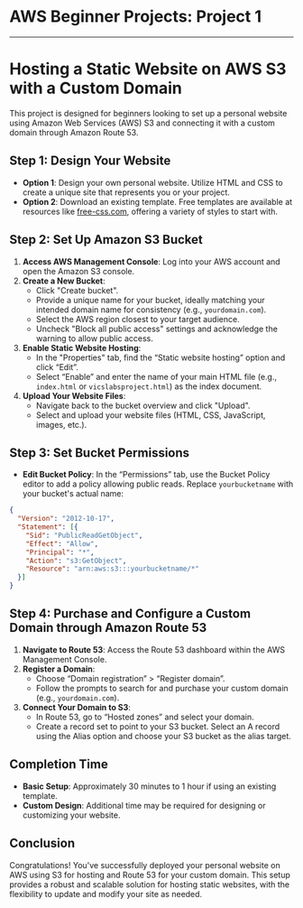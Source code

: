 # AWS Beginner Projects: Project 1

---

# Hosting a Static Website on AWS S3 with a Custom Domain

This project is designed for beginners looking to set up a personal website using Amazon Web Services (AWS) S3 and connecting it with a custom domain through Amazon Route 53.

## Step 1: Design Your Website

- **Option 1**: Design your own personal website. Utilize HTML and CSS to create a unique site that represents you or your project.
- **Option 2**: Download an existing template. Free templates are available at resources like [free-css.com](https://www.free-css.com/), offering a variety of styles to start with.

## Step 2: Set Up Amazon S3 Bucket

1. **Access AWS Management Console**: Log into your AWS account and open the Amazon S3 console.
2. **Create a New Bucket**:
    - Click "Create bucket".
    - Provide a unique name for your bucket, ideally matching your intended domain name for consistency (e.g., `yourdomain.com`).
    - Select the AWS region closest to your target audience.
    - Uncheck "Block all public access" settings and acknowledge the warning to allow public access.
3. **Enable Static Website Hosting**:
    - In the "Properties" tab, find the “Static website hosting” option and click “Edit”.
    - Select “Enable” and enter the name of your main HTML file (e.g., `index.html` or `vicslabsproject.html`) as the index document.
4. **Upload Your Website Files**:
    - Navigate back to the bucket overview and click "Upload".
    - Select and upload your website files (HTML, CSS, JavaScript, images, etc.).

## Step 3: Set Bucket Permissions

- **Edit Bucket Policy**: In the “Permissions” tab, use the Bucket Policy editor to add a policy allowing public reads. Replace `yourbucketname` with your bucket's actual name:

```json
{
  "Version": "2012-10-17",
  "Statement": [{
    "Sid": "PublicReadGetObject",
    "Effect": "Allow",
    "Principal": "*",
    "Action": "s3:GetObject",
    "Resource": "arn:aws:s3:::yourbucketname/*"
  }]
}
```

## Step 4: Purchase and Configure a Custom Domain through Amazon Route 53

1. **Navigate to Route 53**: Access the Route 53 dashboard within the AWS Management Console.
2. **Register a Domain**:
    - Choose “Domain registration” > “Register domain”.
    - Follow the prompts to search for and purchase your custom domain (e.g., `yourdomain.com`).
3. **Connect Your Domain to S3**:
    - In Route 53, go to “Hosted zones” and select your domain.
    - Create a record set to point to your S3 bucket. Select an A record using the Alias option and choose your S3 bucket as the alias target.

## Completion Time

- **Basic Setup**: Approximately 30 minutes to 1 hour if using an existing template.
- **Custom Design**: Additional time may be required for designing or customizing your website.

## Conclusion

Congratulations! You've successfully deployed your personal website on AWS using S3 for hosting and Route 53 for your custom domain. This setup provides a robust and scalable solution for hosting static websites, with the flexibility to update and modify your site as needed.


